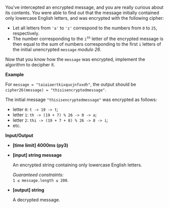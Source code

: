 <div class="markdown"><p>You've intercepted an encrypted message, and you are really curious about its contents. You were able to find out that the message initially contained only lowercase English letters, and was encrypted with the following cipher:</p>
<ul>
<li>Let all letters from <code>'a'</code> to <code>'z'</code> correspond to the numbers from <code>0</code> to <code>25</code>, respectively.</li>
<li>The number corresponding to the <code>i<sup>th</sup></code> letter of the encrypted message is then equal to the sum of numbers corresponding to the first <code>i</code> letters of the initial unencrypted <code>message</code> <em>modulo 26</em>.</li>
</ul>
<p>Now that you know how the <code>message</code> was encrypted, implement the algorithm to decipher it.</p>
<p><strong>Example</strong></p>
<p>For <code>message = "taiaiaertkixquxjnfxxdh"</code>, the output should be<br>
<code>cipher26(message) = "thisisencryptedmessage"</code>.</p>
<p>The initial message <code>"thisisencryptedmessage"</code> was encrypted as follows:</p>
<ul>
<li>letter <code>0</code>: <code>t -&gt; 19 -&gt; t</code>;</li>
<li>letter <code>1</code>: <code>th -&gt; (19 + 7) % 26 -&gt; 0 -&gt; a</code>;</li>
<li>letter <code>2</code>: <code>thi -&gt; (19 + 7 + 8) % 26 -&gt; 8 -&gt; i</code>;</li>
<li>etc.</li>
</ul>
<p><strong>Input/Output</strong></p>
<ul>
<li><strong>[time limit] 4000ms (py3)</strong></li>
</ul>
<ul>
<li>
<p><strong>[input] string message</strong></p>
<p>An encrypted string containing only lowercase English letters.</p>
<p><em>Guaranteed constraints:</em><br>
<code>1 ≤ message.length ≤ 200</code>.</p>
</li>
<li>
<p><strong>[output] string</strong></p>
<p>A decrypted message.</p>
</li>
</ul>
</div>